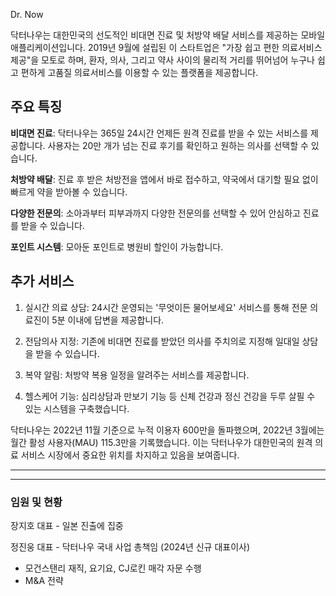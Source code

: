 Dr. Now


닥터나우는 대한민국의 선도적인 비대면 진료 및 처방약 배달 서비스를 제공하는 모바일 애플리케이션입니다. 2019년 9월에 설립된 이 스타트업은 "가장 쉽고 편한 의료서비스 제공"을 모토로 하며, 환자, 의사, 그리고 약사 사이의 물리적 거리를 뛰어넘어 누구나 쉽고 편하게 고품질 의료서비스를 이용할 수 있는 플랫폼을 제공합니다.

## 주요 특징

**비대면 진료**: 닥터나우는 365일 24시간 언제든 원격 진료를 받을 수 있는 서비스를 제공합니다. 사용자는 20만 개가 넘는 진료 후기를 확인하고 원하는 의사를 선택할 수 있습니다.

**처방약 배달**: 진료 후 받은 처방전을 앱에서 바로 접수하고, 약국에서 대기할 필요 없이 빠르게 약을 받아볼 수 있습니다.

**다양한 전문의**: 소아과부터 피부과까지 다양한 전문의를 선택할 수 있어 안심하고 진료를 받을 수 있습니다.

**포인트 시스템**: 모아둔 포인트로 병원비 할인이 가능합니다.

## 추가 서비스

1. 실시간 의료 상담: 24시간 운영되는 '무엇이든 물어보세요' 서비스를 통해 전문 의료진이 5분 이내에 답변을 제공합니다.

2. 전담의사 지정: 기존에 비대면 진료를 받았던 의사를 주치의로 지정해 일대일 상담을 받을 수 있습니다.

3. 복약 알림: 처방약 복용 일정을 알려주는 서비스를 제공합니다.

4. 헬스케어 기능: 심리상담과 만보기 기능 등 신체 건강과 정신 건강을 두루 살필 수 있는 시스템을 구축했습니다.

닥터나우는 2022년 11월 기준으로 누적 이용자 600만을 돌파했으며, 2022년 3월에는 월간 활성 사용자(MAU) 115.3만을 기록했습니다. 이는 닥터나우가 대한민국의 원격 의료 서비스 시장에서 중요한 위치를 차지하고 있음을 보여줍니다.



---
---
### 임원 및 현황
장지호 대표 - 일본 진출에 집중

정진웅 대표 - 닥터나우 국내 사업 총책임 (2024년 신규 대표이사)
- 모건스탠리 재직, 요기요, CJ로킨 매각 자문 수행
- M&A 전략

